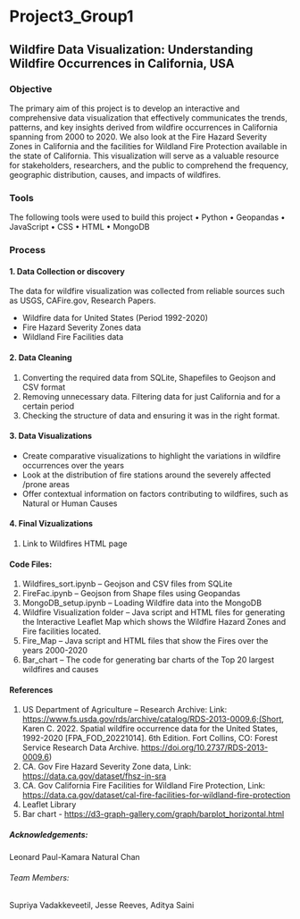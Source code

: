 # Project3_Group1
## Wildfire Data Visualization: Understanding Wildfire Occurrences in California, USA

### Objective
The primary aim of this project is to develop an interactive and comprehensive data visualization that effectively communicates the trends, patterns, and key insights derived from wildfire occurrences in California spanning from 2000 to 2020. We also look at the Fire Hazard Severity Zones in California and the facilities for Wildland Fire Protection available in the state of California. This visualization will serve as a valuable resource for stakeholders, researchers, and the public to comprehend the frequency, geographic distribution, causes, and impacts of wildfires.

### Tools
The following tools were used to build this project
•	Python 
•	Geopandas
•	JavaScript
•	CSS
•	HTML
•	MongoDB

### Process
#### 1. Data Collection or discovery
The data for wildfire visualization was collected from reliable sources such as USGS, CAFire.gov, Research Papers.
-	Wildfire data for United States (Period 1992-2020)
-	Fire Hazard Severity Zones data
-	Wildland Fire Facilities data 

#### 2. Data Cleaning
1.	Converting the required data from SQLite, Shapefiles to Geojson and CSV format 
2.	Removing unnecessary data. Filtering data for just California and for a certain period 
3.	Checking the structure of data and ensuring it was in the right format.

#### 3. Data Visualizations
-	Create comparative visualizations to highlight the variations in wildfire occurrences over the years
-	Look at the distribution of fire stations around the severely affected /prone areas 
-	Offer contextual information on factors contributing to wildfires, such as Natural or Human Causes

#### 4. Final Vizualizations
1.	Link to Wildfires HTML page

#### Code Files:
1.	Wildfires_sort.ipynb – Geojson and CSV files from SQLite
2.	FireFac.ipynb – Geojson from Shape files using Geopandas
3.	MongoDB_setup.ipynb – Loading Wildfire data into the MongoDB
4.	Wildfire Visualization folder – Java script and HTML files for generating the Interactive Leaflet Map which shows the Wildfire Hazard Zones and Fire facilities located.
5.	Fire_Map – Java script and HTML files that show the Fires over the years 2000-2020
6.	Bar_chart – The code for generating bar charts of the Top 20 largest wildfires and causes

#### References
1. US Department of Agriculture – Research Archive: Link: https://www.fs.usda.gov/rds/archive/catalog/RDS-2013-0009.6;(Short, Karen C. 2022. Spatial wildfire occurrence data for the United States, 1992-2020 [FPA_FOD_20221014]. 6th Edition. Fort Collins, CO: Forest Service Research Data Archive. https://doi.org/10.2737/RDS-2013-0009.6)
2. CA. Gov Fire Hazard Severity Zone data, Link: https://data.ca.gov/dataset/fhsz-in-sra
3. CA. Gov California Fire Facilities for Wildland Fire Protection, Link: https://data.ca.gov/dataset/cal-fire-facilities-for-wildland-fire-protection
4. Leaflet Library
5. Bar chart - https://d3-graph-gallery.com/graph/barplot_horizontal.html

##### Acknowledgements:
Leonard Paul-Kamara
Natural Chan 

###### Team Members:
Supriya Vadakkeveetil, Jesse Reeves, Aditya Saini

